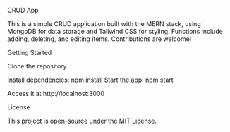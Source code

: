CRUD App

This is a simple CRUD application built with the MERN stack, using MongoDB for data storage and Tailwind CSS for styling. Functions include adding, deleting, and editing items. Contributions are welcome!

Getting Started

Clone the repository

Install dependencies: npm install
Start the app: npm start

Access it at http://localhost:3000


License

This project is open-source under the MIT License.

